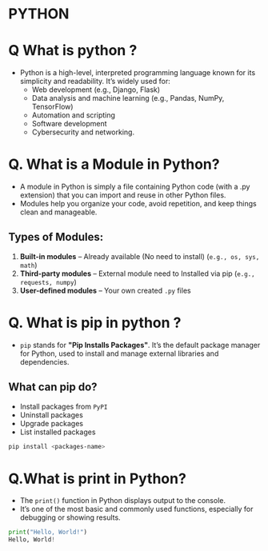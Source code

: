# PYTHON

# Q What is python ?
- Python is a high-level, interpreted programming language known for its simplicity and readability. It’s widely used for:
  - Web development (e.g., Django, Flask)
  - Data analysis and machine learning (e.g., Pandas, NumPy, TensorFlow)
  - Automation and scripting
  - Software development
  - Cybersecurity and networking.

# Q. What is a Module in Python?
- A module in Python is simply a file containing Python code (with a .py extension) that you can import and reuse in other Python files.
- Modules help you organize your code, avoid repetition, and keep things clean and manageable.

## Types of Modules:
1. **Built-in modules** – Already available (No need to install) (`e.g., os, sys, math`)
2. **Third-party modules** – External module need to Installed via pip (`e.g., requests, numpy`)
3. **User-defined modules** – Your own created `.py` files
    
# Q. What is pip in python ?
- `pip` stands for **"Pip Installs Packages"**. It’s the default package manager for Python, used to install and manage external libraries and dependencies.

## What can pip do?
- Install packages from `PyPI`
- Uninstall packages
- Upgrade packages
- List installed packages

```bash
pip install <packages-name>
```
# Q.What is print in Python?
- The `print()` function in Python displays output to the console.
- It’s one of the most basic and commonly used functions, especially for debugging or showing results.
```python
print("Hello, World!")
Hello, World!
```

